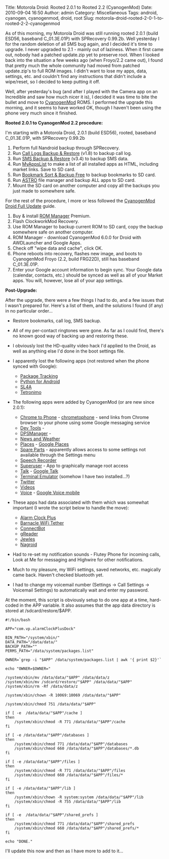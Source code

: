 Title: Motorola Droid: Rooted 2.0.1 to Rooted 2.2 (CyanogenMod)
Date: 2010-09-04 16:50
Author: admin
Category: Miscellaneous
Tags: android, cyanogen, cyanogenmod, droid, root
Slug: motorola-droid-rooted-2-0-1-to-rooted-2-2-cyanogenmod

As of this morning, my Motorola Droid was still running rooted 2.0.1
(build ESD56, baseband C\_01.3E.01P) with SPRecovery 0.99.2b. Well
yesterday I for the random deletion of all SMS bug again, and I decided
it's time to upgrade. I never upgraded to 2.1 - mainly out of laziness.
When it first came out, nobody had a patched update.zip yet to preserve
root. When I looked back into the situation a few weeks ago (when
Froyo/2.2 came out), I found that pretty much the whole community had
moved from patched update.zip's to full ROM images. I didn't want to
lose my apps, data, settings, etc. and couldn't find any instructions
that didn't include a wipe/reset, so I decided to keep putting it off.

Well, after yesterday's bug (and after I played with the Camera app on
an Incredible and saw how much nicer it is), I decided it was time to
bite the bullet and move to [CyanogenMod](http://www.cyanogenmod.com/)
ROMS. I performed the upgrade this morning, and it seems to have worked
OK, though I haven't been using the phone very much since it finished.

**Rooted 2.0.1 to CyanogenMod 2.2 procedure:**

I'm starting with a Motorola Droid, 2.0.1 (build ESD56), rooted,
baseband C\_01.3E.01P, with SPRecovery 0.99.2b

1.  Perform full Nandroid backup through SPRecovery.
2.  Run [Call Logs Backup &
    Restore](market://search?q=com.riteshsahu.CallLogBackupRestore)
    (v1.8) to backup call log.
3.  Run [SMS Backup &
    Restore](market://search?q=com.riteshsahu.SMSBackupRestore) (v3.4)
    to backup SMS data.
4.  Run [MyAppsList](market://search?q=com.boots.MyAppsList) to make a
    list of all installed apps as HTML, including market links. Save to
    SD card.
5.  Run [Bookmark Sort & Backup
    Free](market://search?q=com.happydroid.bookmarks) to backup
    bookmarks to SD card.
6.  Run [ASTRO](market://search?q=com.metago.astro) file manager and
    backup ALL apps to SD card.
7.  Mount the SD card on another computer and copy all the backups you
    just made to somewhere safe.

For the rest of the procedure, I more or less followed the [CyanogenMod
Droid Full
Update](http://wiki.cyanogenmod.com/index.php?title=Full_Update_Guide_-_Motorola_Droid)
guide.

1.  Buy & install [ROM
    Manager](market://search?q=com.koushikdutta.rommanager) Premium.
2.  Flash ClockworkMod Recovery.
3.  Use ROM Manager to backup current ROM to SD card, copy the backup
    somewhere safe on another computer.
4.  ROM Manager - download CyanogenMod 6.0.0 for Droid with AWDLauncher
    and Google Apps.
5.  Check off "wipe data and cache", click OK.
6.  Phone reboots into recovery, flashes new image, and boots to
    CyanogenMod Froyo (2.2, build FRG22D), still has baseband
    C\_01.3E.01P.
7.  Enter your Google account information to begin sync. Your Google
    data (calendar, contacts, etc.) should be synced as well as all of
    your Market apps. You will, however, lose all of your app settings.

**Post-Upgrade:**

After the upgrade, there were a few things I had to do, and a few issues
that I wasn't prepared for. Here's a list of them, and the solutions I
found (if any) in no particular order...

-   Restore bookmarks, call log, SMS backup.
-   All of my per-contact ringtones were gone. As far as I could find,
    there's no known good way of backing up and restoring these.
-   I obviously lost the HD-quality video hack I'd applied to the Droid,
    as well as anything else I'd done in the boot settings file.
-   I apparently lost the following apps (not restored when the phone
    synced with Google):
    -   [Package Tracking](market://search?q=com.ztech.packagetracking)
    -   [Python for
        Android](market://search?q=com.googlecode.pythonforandroid)
    -   [SL4A](market://search?q=com.googlecode.android_scripting)
    -   [Tetronimo](market://search?q=com.mahoney.tetronimo)

-   The following apps were added by CyanogenMod (or are new since
    2.0.1):
    -   [Chrome to Phone]() -
        [chrometophone](http://code.google.com/p/chrometophone/) - send
        links from Chrome browser to your phone using some Google
        messaging service
    -   [Dev Tools]() -
    -   [DPSManager]() -
    -   [News and Weather]()
    -   [Places]() - [Google
        Places](http://googleblog.blogspot.com/2010/04/introducing-google-places.html)
    -   [Spare Parts]() - apparently allows access to some settings not
        available through the Settings menu
    -   [Speech Recorder]()
    -   [Superuser]() - App to graphically manage root access
    -   [Talk]() - [Google Talk](http://www.google.com/talk/)
    -   [Terminal Emulator]() (somehow I have two installed...?)
    -   [Twitter]()
    -   [Videos]()
    -   [Voice]() - [Google Voice
        mobile](http://www.google.com/mobile/voice/)

-   These apps had data associated with them which was somewhat
    important (I wrote the script below to handle the move):
    -   [Alarm Clock Plus]()
    -   [Barnacle WiFi Tether]()
    -   [ConnectBot]()
    -   [gReader]()
    -   [Jewles]()
    -   [Nagroid]()

-   Had to re-set my notification sounds - Flutey Phone for incoming
    calls, Look at Me for messaging and Highwire for other
    notifications.
-   Much to my pleasure, my WiFi settings, saved networks, etc.
    magically came back. Haven't checked bluetooth yet.
-   I had to change my voicemail number (Settings -\> Call Settings -\>
    Voicemail Settings) to automatically wait and enter my password.

At the moment, this script is obviously setup to do one app at a time,
hard-coded in the APP variable. It also assumes that the app data
directory is stored at /sdcard/restore/$APP.

~~~~{.bash}
#!/bin/bash

APP="com.vp.alarmClockPlusDock"

BIN_PATH="/system/xbin/"
DATA_PATH="/data/data/"
BACKUP_PATH=""
PERMS_PATH="/data/system/packages.list"

OWNER=`grep -i "$APP" /data/system/packages.list | awk '{ print $2}'`

echo "OWNER=$OWNER="

/system/xbin/mv /data/data/"$APP" /data/data/z
/system/xbin/mv /sdcard/restore/"$APP" /data/data/"$APP"
/system/xbin/rm -Rf /data/data/z

/system/xbin/chown -R 10069:10069 /data/data/"$APP"

/system/xbin/chmod 751 /data/data/"$APP"

if [ -e  /data/data/"$APP"/cache ]
then
    /system/xbin/chmod -R 771 /data/data/"$APP"/cache
fi

if [ -e /data/data/"$APP"/databases ]
then
    /system/xbin/chmod 771 /data/data/"$APP"/databases
    /system/xbin/chmod 660 /data/data/"$APP"/databases/*.db
fi

if [ -e /data/data/"$APP"/files ]
then
    /system/xbin/chmod -R 771 /data/data/"$APP"/files
    /system/xbin/chmod 660 /data/data/"$APP"/files/*
fi

if [ -e /data/data/"$APP"/lib ]
then
    /system/xbin/chown -R system:system /data/data/"$APP"/lib
    /system/xbin/chmod -R 755 /data/data/"$APP"/lib
fi

if [ -e  /data/data/"$APP"/shared_prefs ]
then
    /system/xbin/chmod 771 /data/data/"$APP"/shared_prefs
    /system/xbin/chmod 660 /data/data/"$APP"/shared_prefs/*
fi

echo "DONE."
~~~~

I'll update this now and then as I have more to add to it...
